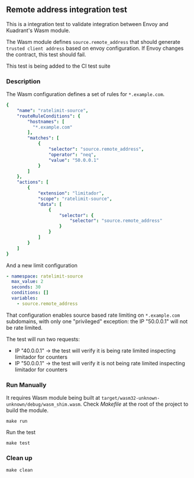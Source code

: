 ## Remote address integration test

This is a integration test to validate integration between Envoy and Kuadrant's Wasm module.

The Wasm module defines `source.remote_address` that should generate `trusted client address`
based on envoy configuration. If Envoy changes the contract, this test should fail.

This test is being added to the CI test suite

### Description

The Wasm configuration defines a set of rules for `*.example.com`.

```yaml
{
    "name": "ratelimit-source",
    "routeRuleConditions": {
        "hostnames": [
          "*.example.com"
        ],
        "matches": [
            {
                "selector": "source.remote_address",
                "operator": "neq",
                "value": "50.0.0.1"
            }
        ]
    },
    "actions": [
        {
            "extension": "limitador",
            "scope": "ratelimit-source",
            "data": [
                {
                    "selector": {
                        "selector": "source.remote_address"
                    }
                }
            ]
        }
    ]
}
```

And a new limit configuration

```yaml
- namespace: ratelimit-source
  max_value: 2
  seconds: 30
  conditions: []
  variables:
    - source.remote_address
```

That configuration enables source based rate limiting on `*.example.com` subdomains,
with only one "privileged" exception: the IP "50.0.0.1" will not be rate limited.

The test will run two requests:
* IP "40.0.0.1" -> the test will verify it is being rate limited inspecting limitador for counters
* IP "50.0.0.1" -> the test will verify it is not being rate limited inspecting limitador for counters

### Run Manually

It requires Wasm module being built at `target/wasm32-unknown-unknown/debug/wasm_shim.wasm`.
Check *Makefile* at the root of the project to build the module.

```
make run
```

Run the test 

```
make test
```

### Clean up

```
make clean
```
